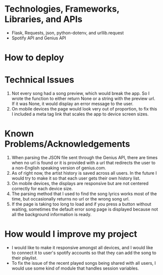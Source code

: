 # Technologies, Frameworks, Libraries, and APIs
+ Flask, Requests, json, python-dotenv, and urllib.request
+ Spotify API and Genius API

# How to deploy

# Technical Issues
1. Not every song had a song preview, which would break the app. So I wrote the function to either return None or a string with the preview url. If it was None, it would display an error message to the user.
2. On mobile devices the page would look very out of proportion, to fix this I included a meta tag link that scales the app to device screen sizes.

# Known Problems/Acknowledgements
1. When parsing the JSON file sent through the Genius API, there are times when no url is found or it is provided with a url that redirects the user to a non-English speaking version of genius.com.
2. As of right now, the artist history is saved across all users. In the future I would try to make it so that each user gets their own history list.
3. On mobile devices, the displays are responsive but are not centered correctly for each device size.
4. The parsing method that I used to find the song lyrics works most of the time, but occasionally returns no url or the wrong song url.
5. If the page is taking too long to load and if you press a button without waiting, sometimes the default error song page is displayed because not all the background information is ready.

# How would I improve my project
+ I would like to make it responsive amongst all devices, and I would like to connect it to user's spotify accounts so that they can add the song to their playlist.
+ To fix the issue of the recent played songs being shared with all users, I would use some kind of module that handles session variables.
